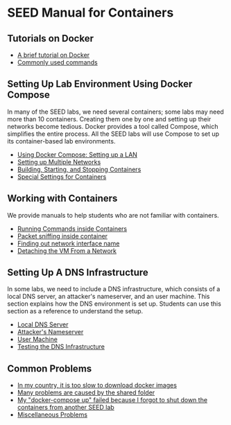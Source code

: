 # SEED Manual for Containers

## Tutorials on Docker
- [A brief tutorial on Docker](./docker.md)
- [Commonly used commands](./docker-commands.md)


## Setting Up Lab Environment Using Docker Compose

In many of the SEED labs, we need several containers;
some labs may need more than 10 containers.
Creating them one by one and setting up their networks become tedious.
Docker provides a tool called Compose, which
simplifies the entire process. All the SEED labs will use
Compose to set up its container-based lab environments.

- [Using Docker Compose: Setting up a LAN](./compose-onelan.md)
- [Setting up Multiple Networks](./compose-twolans.md)
- [Building, Starting, and Stopping Containers](./compose-commands.md)
- [Special Settings for Containers](./container-settings.md)


## Working with Containers

We provide manuals to help students who are not familiar with containers.

- [Running Commands inside Containers](./container-execute.md)
- [Packet sniffing inside container](./container-sniffing.md)
- [Finding out network interface name](./container-interface.md)
- [Detaching the VM From a Network](./detaching.md)

## Setting Up A DNS Infrastructure

In some labs, we need to include a DNS infrastructure,
which consists of a local DNS server,
an attacker's nameserver, and an user machine.
This section explains how the DNS environment is set up.
Students can use this section as a reference to understand the setup.

- [Local DNS Server](./dns_local_dns_server.md)
- [Attacker's Nameserver](./dns_attacker_ns.md)
- [User Machine](./dns_user_machine.md)
- [Testing the DNS Infrastructure](./dns_testing.md)


## Common Problems

- [In my country, it is too slow to download docker images](./Problems/docker_hub_issues.md)
- [Many problems are caused by the shared folder](./Problems/shared_folder.md)
- [My "docker-compose up" failed because I forgot to shut down the containers from another SEED lab](./Problems/forget_turn_off.md)
- [Miscellaneous Problems](./Problems/misc_problems.md)
